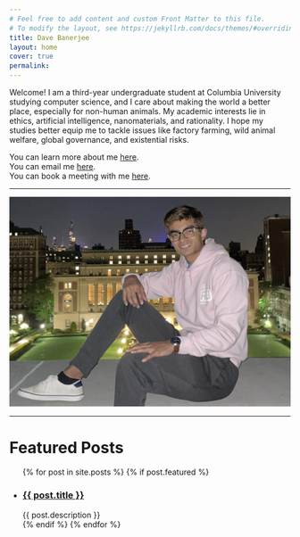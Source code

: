 ```yaml
---
# Feel free to add content and custom Front Matter to this file.
# To modify the layout, see https://jekyllrb.com/docs/themes/#overriding-theme-defaults
title: Dave Banerjee
layout: home
cover: true
permalink: 
---
```


Welcome! I am a third-year undergraduate student at Columbia University studying computer science, and I care about making the world a better place, especially for non-human animals. My academic interests lie in ethics, artificial intelligence, nanomaterials, and rationality. I hope my studies better equip me to tackle issues like factory farming, wild animal welfare, global governance, and existential risks.

You can learn more about me [here](/about).\
You can email me [here](mailto:dave.banerjee1@gmail.com).\
You can book a meeting with me <a href="https://zcal.co/davebanerjee1" target="_blank">here</a>.

---

![Dave hoodie portrait](/low_library_roof_cropped.jpg)

---

<h1>Featured Posts</h1>

<ul>
  {% for post in site.posts %}
    {% if post.featured %}
      <li>
        <h3><a href="{{ post.url }}">{{ post.title }}</a></h3>
        {{ post.description }}
      </li>
    {% endif %}
  {% endfor %}
</ul>